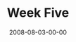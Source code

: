 ---
layout: message
category: message
series: "One"
title: "Week Five"
date: 2008-08-03-00-00
message_id: 509
audio: "http://s3.amazonaws.com/crossroads-media/message/audio/One_Week_5_Kevin_Meyers_8-3-2008.mp3"
audio-duration: "37:21"
notes-description: "Study Notes for One (Week Five)"
notes: "http://s3.amazonaws.com/crossroads-media/documents/SN_08-03-08.pdf"
notes-title: "One (Week Five) - Study Notes"
program: "http://s3.amazonaws.com/crossroads-media/documents/0802_03Program.pdf"
description: "Kevin Myers from Atlanta shares his thoughts about unity in the Church."
video: "http://s3.amazonaws.com/crossroads-media/message/video/One-week5.mp4"
video-duration: "37:55"
video-image: "http://s3.amazonaws.com/crossroads-media/images/one-week5-still.jpg"
explicit: false
---